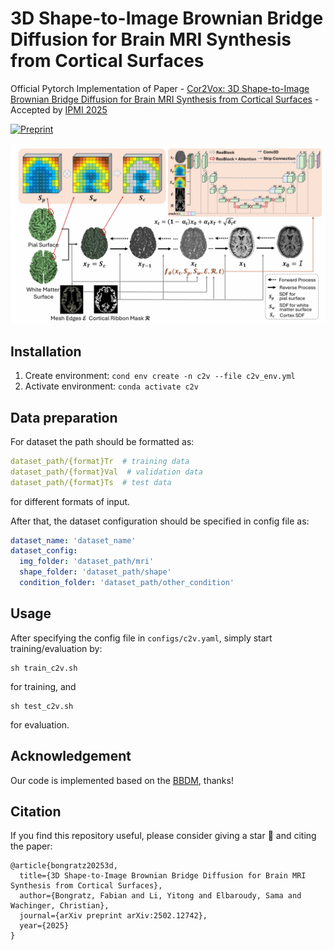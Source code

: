 # 3D Shape-to-Image Brownian Bridge Diffusion for Brain MRI Synthesis from Cortical Surfaces

Official Pytorch Implementation of Paper - [Cor2Vox: 3D Shape-to-Image Brownian Bridge Diffusion for Brain MRI Synthesis from Cortical Surfaces](https://arxiv.org/abs/2502.12742) - Accepted by [IPMI 2025](https://ipmi2025.org/)

[![Preprint](https://img.shields.io/badge/arXiv-2303.07717-b31b1b)](https://arxiv.org/abs/2410.23219)

<p align="center">
  <img src="c2v.png" />
</p>

## Installation
1. Create environment: `cond env create -n c2v --file c2v_env.yml`
2. Activate environment: `conda activate c2v`


## Data preparation

For dataset the path should be formatted as:
```yaml
dataset_path/{format}Tr  # training data
dataset_path/{format}Val  # validation data
dataset_path/{format}Ts  # test data
```
for different formats of input.

After that, the dataset configuration should be specified in config file as:
```yaml
dataset_name: 'dataset_name'
dataset_config:
  img_folder: 'dataset_path/mri'
  shape_folder: 'dataset_path/shape'
  condition_folder: 'dataset_path/other_condition'

```


## Usage
After specifying the config file in `configs/c2v.yaml`, simply start training/evaluation by:

```commandline
sh train_c2v.sh
```
for training, and
```commandline
sh test_c2v.sh
```
for evaluation.

## Acknowledgement
Our code is implemented based on the [BBDM](https://github.com/xuekt98/BBDM), thanks!

## Citation
If you find this repository useful, please consider giving a star 🌟 and citing the paper:

```
@article{bongratz20253d,
  title={3D Shape-to-Image Brownian Bridge Diffusion for Brain MRI Synthesis from Cortical Surfaces},
  author={Bongratz, Fabian and Li, Yitong and Elbaroudy, Sama and Wachinger, Christian},
  journal={arXiv preprint arXiv:2502.12742},
  year={2025}
}
```